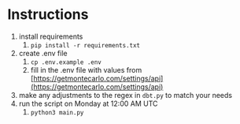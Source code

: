 # Instructions

1. install requirements
   1. `pip install -r requirements.txt`
2. create .env file
   1. `cp .env.example .env`
   2. fill in the .env file with values from [https://getmontecarlo.com/settings/api](https://getmontecarlo.com/settings/api)
3. make any adjustments to the regex in `dbt.py` to match your needs
4. run the script on Monday at 12:00 AM UTC
   1. `python3 main.py`

